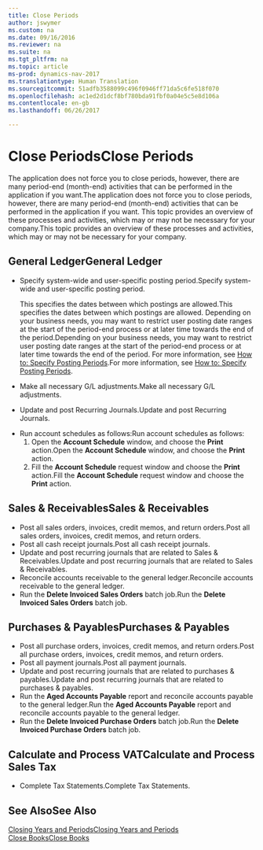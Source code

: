 ```yaml
---
title: Close Periods
author: jswymer
ms.custom: na
ms.date: 09/16/2016
ms.reviewer: na
ms.suite: na
ms.tgt_pltfrm: na
ms.topic: article
ms-prod: dynamics-nav-2017
ms.translationtype: Human Translation
ms.sourcegitcommit: 51adfb3588099c496f0946ff71da5c6fe518f070
ms.openlocfilehash: ac1ed2d1dcf8bf780bda91fbf0a04e5c5e8d106a
ms.contentlocale: en-gb
ms.lasthandoff: 06/26/2017

---
```

# <a name="close-periods"></a><span data-ttu-id="19a23-102">Close Periods</span><span class="sxs-lookup"><span data-stu-id="19a23-102">Close Periods</span></span>
<span data-ttu-id="19a23-103">The application does not force you to close periods, however, there are many period-end (month-end) activities that can be performed in the application if you want.</span><span class="sxs-lookup"><span data-stu-id="19a23-103">The application does not force you to close periods, however, there are many period-end (month-end) activities that can be performed in the application if you want.</span></span> <span data-ttu-id="19a23-104">This topic provides an overview of these processes and activities, which may or may not be necessary for your company.</span><span class="sxs-lookup"><span data-stu-id="19a23-104">This topic provides an overview of these processes and activities, which may or may not be necessary for your company.</span></span>

## <a name="general-ledger"></a><span data-ttu-id="19a23-105">General Ledger</span><span class="sxs-lookup"><span data-stu-id="19a23-105">General Ledger</span></span>
* <span data-ttu-id="19a23-106">Specify system-wide and user-specific posting period.</span><span class="sxs-lookup"><span data-stu-id="19a23-106">Specify system-wide and user-specific posting period.</span></span>

    <span data-ttu-id="19a23-107">This specifies the dates between which postings are allowed.</span><span class="sxs-lookup"><span data-stu-id="19a23-107">This specifies the dates between which postings are allowed.</span></span> <span data-ttu-id="19a23-108">Depending on your business needs, you may want to restrict user posting date ranges at the start of the period-end process or at later time towards the end of the period.</span><span class="sxs-lookup"><span data-stu-id="19a23-108">Depending on your business needs, you may want to restrict user posting date ranges at the start of the period-end process or at later time towards the end of the period.</span></span> <span data-ttu-id="19a23-109">For more information, see [How to: Specify Posting Periods](finance-setup-how-specify-posting-periods.md).</span><span class="sxs-lookup"><span data-stu-id="19a23-109">For more information, see [How to: Specify Posting Periods](finance-setup-how-specify-posting-periods.md).</span></span>
* <span data-ttu-id="19a23-110">Make all necessary G/L adjustments.</span><span class="sxs-lookup"><span data-stu-id="19a23-110">Make all necessary G/L adjustments.</span></span>
* <span data-ttu-id="19a23-111">Update and post Recurring Journals.</span><span class="sxs-lookup"><span data-stu-id="19a23-111">Update and post Recurring Journals.</span></span>
<!--* Process Consolidations-->
* <span data-ttu-id="19a23-112">Run account schedules as follows:</span><span class="sxs-lookup"><span data-stu-id="19a23-112">Run account schedules as follows:</span></span>
  1. <span data-ttu-id="19a23-113">Open the **Account Schedule** window, and choose the **Print** action.</span><span class="sxs-lookup"><span data-stu-id="19a23-113">Open the **Account Schedule** window, and choose the **Print** action.</span></span>
  2. <span data-ttu-id="19a23-114">Fill the **Account Schedule** request window and choose the **Print** action.</span><span class="sxs-lookup"><span data-stu-id="19a23-114">Fill the **Account Schedule** request window and choose the **Print** action.</span></span>

## <a name="sales--receivables"></a><span data-ttu-id="19a23-115">Sales & Receivables</span><span class="sxs-lookup"><span data-stu-id="19a23-115">Sales & Receivables</span></span>
* <span data-ttu-id="19a23-116">Post all sales orders, invoices, credit memos, and return orders.</span><span class="sxs-lookup"><span data-stu-id="19a23-116">Post all sales orders, invoices, credit memos, and return orders.</span></span>
* <span data-ttu-id="19a23-117">Post all cash receipt journals.</span><span class="sxs-lookup"><span data-stu-id="19a23-117">Post all cash receipt journals.</span></span>
* <span data-ttu-id="19a23-118">Update and post recurring journals that are related to Sales & Receivables.</span><span class="sxs-lookup"><span data-stu-id="19a23-118">Update and post recurring journals that are related to Sales & Receivables.</span></span>
* <span data-ttu-id="19a23-119">Reconcile accounts receivable to the general ledger.</span><span class="sxs-lookup"><span data-stu-id="19a23-119">Reconcile accounts receivable to the general ledger.</span></span>
* <span data-ttu-id="19a23-120">Run the **Delete Invoiced Sales Orders** batch job.</span><span class="sxs-lookup"><span data-stu-id="19a23-120">Run the **Delete Invoiced Sales Orders** batch job.</span></span>

## <a name="purchases--payables"></a><span data-ttu-id="19a23-121">Purchases & Payables</span><span class="sxs-lookup"><span data-stu-id="19a23-121">Purchases & Payables</span></span>
* <span data-ttu-id="19a23-122">Post all purchase orders, invoices, credit memos, and return orders.</span><span class="sxs-lookup"><span data-stu-id="19a23-122">Post all purchase orders, invoices, credit memos, and return orders.</span></span>
* <span data-ttu-id="19a23-123">Post all payment journals.</span><span class="sxs-lookup"><span data-stu-id="19a23-123">Post all payment journals.</span></span>
* <span data-ttu-id="19a23-124">Update and post recurring journals that are related to purchases & payables.</span><span class="sxs-lookup"><span data-stu-id="19a23-124">Update and post recurring journals that are related to purchases & payables.</span></span>
* <span data-ttu-id="19a23-125">Run the **Aged Accounts Payable** report and reconcile accounts payable to the general ledger.</span><span class="sxs-lookup"><span data-stu-id="19a23-125">Run the **Aged Accounts Payable** report and reconcile accounts payable to the general ledger.</span></span>
* <span data-ttu-id="19a23-126">Run the **Delete Invoiced Purchase Orders** batch job.</span><span class="sxs-lookup"><span data-stu-id="19a23-126">Run the **Delete Invoiced Purchase Orders** batch job.</span></span>

<!-- ### Fixed Assets
* Post all maintenance costs have been posted through the fixed asset journals or invoices.
* Post adjustments.
* Post appreciation.
* Post depreciation.
* Update and post the recurring fixed asset journal.-->

<!--### Intercompany
* Process Intercompany Postings.-->

## <a name="calculate-and-process-sales-tax"></a><span data-ttu-id="19a23-127">Calculate and Process VAT</span><span class="sxs-lookup"><span data-stu-id="19a23-127">Calculate and Process Sales Tax</span></span>
*  <span data-ttu-id="19a23-128">Complete Tax Statements.</span><span class="sxs-lookup"><span data-stu-id="19a23-128">Complete Tax Statements.</span></span>

## <a name="see-also"></a><span data-ttu-id="19a23-129">See Also</span><span class="sxs-lookup"><span data-stu-id="19a23-129">See Also</span></span>
[<span data-ttu-id="19a23-130">Closing Years and Periods</span><span class="sxs-lookup"><span data-stu-id="19a23-130">Closing Years and Periods</span></span>](year-close-years-periods.md)  
[<span data-ttu-id="19a23-131">Close Books</span><span class="sxs-lookup"><span data-stu-id="19a23-131">Close Books</span></span>](year-close-books.md)

